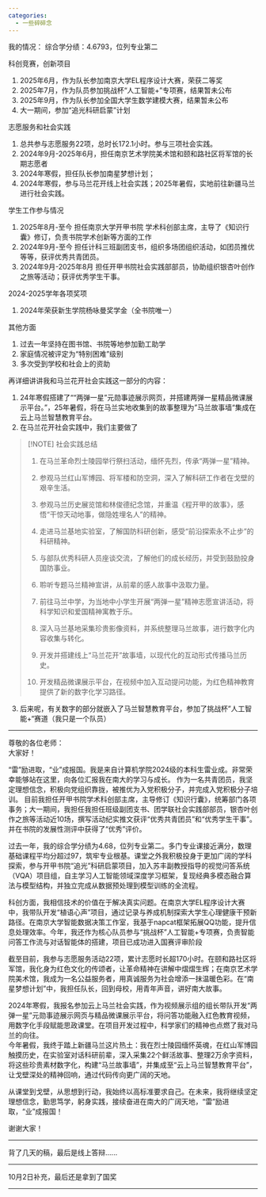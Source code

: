 ```yaml
---
categories:
  - 一些碎碎念
---
```

我的情况：
综合学分绩：4.6793，位列专业第二

科创竞赛，创新项目
1. 2025年6月，作为队长参加南京大学EL程序设计大赛，荣获二等奖
2. 2025年7月，作为队员参加挑战杯“人工智能+”专项赛，结果暂未公布
3. 2025年9月，作为队长参加全国大学生数学建模大赛，结果暂未公布
4. 大一期间，参加“追光科研启蒙”计划

志愿服务和社会实践
1. 总共参与志愿服务22项，总时长172.1小时。参与三项社会实践。
2. 2024年9月-2025年6月，担任南京艺术学院美术馆和颐和路社区将军馆的长期志愿者
3. 2024年寒假，担任队长参加南星梦想计划；
4. 2024年寒假，参与马兰花开线上社会实践；2025年暑假，实地前往新疆马兰进行社会实践。

学生工作参与情况
1. 2025年8月-至今 担任南京大学开甲书院 学术科创部主席，主导了《知识行囊》修订，负责书院学术创新等方面的工作
2. 2024年9月-至今 担任计科三班副团支书，组织多场团组织活动，如团员推优等等，获评优秀共青团员。
3. 2024年9月-2025年8月 担任开甲书院社会实践部部员，协助组织银杏叶创作之旅等活动；获评优秀学生干事。

2024-2025学年各项奖项
1. 2024年荣获新生学院杨咏曼奖学金（全书院唯一）

其他方面
1.  过去一年坚持在图书馆、书院等地参加勤工助学
2. 家庭情况被评定为“特别困难”级别
3. 多次受到学校和社会上的资助

再详细讲讲我和马兰花开社会实践这一部分的内容：
1. 24年寒假搭建了““两弹一星”元勋事迹展示网页，并搭建两弹一星精品微课展示平台。”，25年暑假，将在马兰实地收集到的故事整理为”马兰故事墙“集成在云上马兰智慧教育平台。
2. 在马兰花开社会实践中，我们主要做了

> [!NOTE] 社会实践总结  
> 1. 在马兰革命烈士陵园举行祭扫活动，缅怀先烈，传承“两弹一星”精神。  
>   
> 2. 参观马兰红山军博园、将军楼和防空洞，深入了解科研工作者在戈壁的艰辛生活。  
>   
> 3. 参观马兰历史展览馆和林俊德纪念馆，并重温《程开甲的故事》，感悟“干惊天动地事，做隐姓埋名人”的精神。  
>   
> 4. 走进马兰基地实验室，了解国防科研创新，感受“前沿探索永不止步”的科研精神。  
>   
> 5. 与部队优秀科研人员座谈交流，了解他们的成长经历，并受到鼓励投身国防事业。  
>   
> 6. 聆听专题马兰精神宣讲，从前辈的感人故事中汲取力量。  
>   
> 7. 前往马兰中学，为当地中小学生开展“两弹一星”精神志愿宣讲活动，将科学知识和爱国精神寓教于乐。  
>   
> 8. 深入马兰基地采集珍贵影像资料，并系统整理马兰故事，进行数字化内容收集与转化。  
>   
> 9. 开发并搭建线上“马兰花开”故事墙，以现代化的互动形式传播马兰历史。  
>   
> 10. 开发精品微课展示平台，在视频中加入互动提问功能，为红色精神教育提供了新的数字化学习路径。
 
3. 后来呢，有关数字的部分就嵌入了马兰智慧教育平台，参加了挑战杯”人工智能+“赛道（我只是一个队员）


---
尊敬的各位老师：  
大家好！

“雷”励进取，“业”成报国。我是来自计算机学院2024级的本科生雷业成。非常荣幸能够站在这里，向各位汇报我在南大的学习与成长。
作为一名共青团员，我坚定理想信念，积极向党组织靠拢，被推优为入党积极分子，并完成入党积极分子培训。 目前我担任开甲书院学术科创部主席，主导修订《知识行囊》，统筹部门各项事务；大一期间，我担任我担任班级副团支书、团学联社会实践部部员，银杏叶创作之旅等活动近10场，撰写活动纪实推文获评“优秀共青团员”和“优秀学生干事”。并在书院的发展性测评中获得了“优秀”评价。

过去一年，我的综合学分绩为4.68，位列专业第二。多门专业课接近满分，数理基础课程平均分超过97，筑牢专业根基。课堂之外我积极投身于更加广阔的学科探索，参与开甲书院“追光”科研启蒙项目，加入苏丰副教授指导的视觉问答系统（VQA）项目组，自主学习人工智能领域深度学习框架，复现经典多模态融合算法与模型结构，并独立完成从数据预处理到模型训练的全流程。

科创方面，我相信技术的价值在于解决真实问题。在南京大学EL程序设计大赛中，我带队开发“植语心声”项目，通过记录与养成机制探索大学生心理健康干预新路径。在南京大学智能数据决策工作室，我基于napcat框架拓展QQ功能，提升信息处理效率。今年，我还作为核心队员参与“挑战杯”人工智能+专项赛，负责智能问答工作流与对话智能体的搭建，项目已成功进入国赛评审阶段

截至目前，我参与志愿服务活动22项，累计志愿时长超170小时。在颐和路社区将军馆，我化身为红色文化的传颂者，让革命精神在讲解中熠熠生辉；在南京艺术学院美术馆，我成为一名公益服务者，用真诚服务为社会增添一抹温暖色彩。在“南星梦想计划”中，我担任队长，回到母校，用青年声音，讲好南大故事。

2024年寒假，我报名参加云上马兰社会实践，作为视频展示组的组长带队开发“两弹一星”元勋事迹展示网页与精品微课展示平台，将问答功能融入红色教育视频，用数字化手段赋能思政课堂。在项目开发过程中，科学家们的精神也点燃了我对马兰的向往。  
今年暑假，我终于踏上新疆马兰这片热土：我在烈士陵园缅怀英魂，在红山军博园触摸历史，在实验室对话科研前辈，深入采集22个鲜活故事、整理2万余字资料，将这些珍贵素材数字化，构建“马兰故事墙”，并集成至“云上马兰智慧教育平台”，让戈壁深处的精神回响，通过代码传向更广阔的天地。

从课堂到戈壁，从思想到行动，我始终以高标准要求自己。在未来，我将继续坚定理想信念，勤思笃学，躬身实践，接续奋进在南大的广阔天地，“雷”励进取，“业”成报国！

谢谢大家！



---
背了几天的稿，最后是线上答辩......

---
10月2日补充，最后还是拿到了国奖

---


